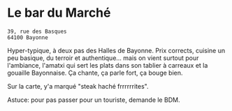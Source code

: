 # Le bar du Marché

    39, rue des Basques
    64100 Bayonne

Hyper-typique, à deux pas des Halles de Bayonne. Prix corrects, cuisine un peu basique, du terroir et authentique... mais on vient surtout pour l'ambiance, l'amatxi qui sert les plats dans son tablier à carreaux et la gouaille Bayonnaise. Ça chante, ça parle fort, ça bouge bien.

Sur la carte, y'a marqué "steak haché frrrrrrites".

Astuce: pour pas passer pour un touriste, demande le BDM.
